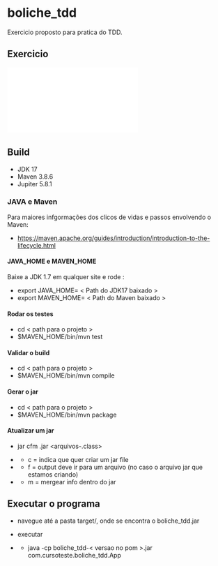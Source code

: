 # boliche_tdd

Exercicio proposto para pratica do TDD. 

## Exercicio ##

![Enunciado](src/main/resources/ExercicioTDD.pdf?raw=true "Boliche TDD")

## Build ##

* JDK 17 
* Maven 3.8.6
* Jupiter 5.8.1

### JAVA e Maven ###
Para maiores infgormações dos clicos de vidas e passos envolvendo o Maven:

* https://maven.apache.org/guides/introduction/introduction-to-the-lifecycle.html

#### JAVA_HOME e MAVEN_HOME ####
Baixe a JDK 1.7 em qualquer site e rode :

* export JAVA_HOME= < Path do JDK17 baixado >
* export MAVEN_HOME= < Path do Maven baixado >

#### Rodar os testes ####

* cd < path para o projeto >
* $MAVEN_HOME/bin/mvn test

#### Validar o build ####

* cd < path para o projeto >
* $MAVEN_HOME/bin/mvn compile

#### Gerar o jar ####

* cd < path para o projeto >
* $MAVEN_HOME/bin/mvn package


#### Atualizar um jar ####

* jar cfm <nome-do-jar>.jar <arquivo-a-atualizar> <arquivos-.class>

* * c = indica que quer criar um jar file
* * f = output deve ir para um arquivo (no caso o arquivo jar que estamos criando)
* * m = mergear info dentro do jar

## Executar o programa ##

* navegue até a pasta target/, onde se encontra o boliche_tdd.jar

* executar 
* * java -cp boliche_tdd-< versao no pom >.jar <nome-da-classe-main> com.cursoteste.boliche_tdd.App